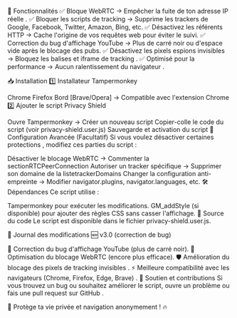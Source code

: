 🚀 Fonctionnalités
✅ Bloque WebRTC → Empêcher la fuite de ton adresse IP réelle .
✅ Bloquer les scripts de tracking → Supprime les trackers de Google, Facebook, Twitter, Amazon, Bing, etc.
✅ Désactivez les référents HTTP → Cache l'origine de vos requêtes web pour éviter le suivi.
✅ Correction du bug d'affichage YouTube → Plus de carré noir ou d'espace vide après le blocage des pubs.
✅ Désactivez les pixels espions invisibles → Bloquez les balises et iframe de tracking .
✅ Optimisé pour la performance → Aucun ralentissement du navigateur .

📥 Installation
1️⃣ Installateur Tampermonkey

Chrome
Firefox
Bord
[Brave/Opera] → Compatible avec l'extension Chrome
2️⃣ Ajouter le script Privacy Shield

Ouvre Tampermonkey → Créer un nouveau script
Copier-colle le code du script (voir privacy-shield.user.js)
Sauvegarde et activation du script
🔧 Configuration Avancée (Facultatif)
Si vous voulez désactiver certaines protections , modifiez ces parties du script :

Désactiver le blocage WebRTC → Commenter la sectionRTCPeerConnection
Autoriser un tracker spécifique → Supprimer son domaine de la listetrackerDomains
Changer la configuration anti-empreinte → Modifier navigator.plugins, navigator.languages, etc.
🛠️ Dépendances
Ce script utilise :

Tampermonkey pour exécuter les modifications.
GM_addStyle (si disponible) pour ajouter des règles CSS sans casser l'affichage.
📜 Source du code
Le script est disponible dans le fichier privacy-shield.user.js.

📝 Journal des modifications
🆕 v3.0 (correction de bug)

🔧 Correction du bug d'affichage YouTube (plus de carré noir).
🚀 Optimisation du blocage WebRTC (encore plus efficace).
🛡️ Amélioration du blocage des pixels de tracking invisibles .
⚡ Meilleure compatibilité avec les navigateurs (Chrome, Firefox, Edge, Brave) .
📢 Soutien et contributions
Si vous trouvez un bug ou souhaitez améliorer le script, ouvre un problème ou fais une pull request sur GitHub .

🚀 Protège ta vie privée et navigation anonymement ! 🔥
